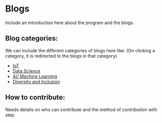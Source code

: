 # Blogs

Include an introduction here about the program and the blogs.

## Blog categories:
We can include the different categories of blogs here like:
(On clicking a category, it is redirected to the blogs in that category)
- [IoT](https://github.com/Vidushi-Gupta/Blogs/tree/main/IoT)
- [Data Science](https://github.com/Vidushi-Gupta/Blogs/tree/main/Data%20Science)
- [AI/ Machine Learning](https://github.com/Vidushi-Gupta/Blogs/tree/main/AI%20-%20Machine%20Learning)
- [Diversity and Inclusion](https://github.com/Vidushi-Gupta/Blogs/tree/main/Diversity%20and%20Inclusion)

## How to contribute:
Needs details on who can contribute and the method of contribution with step
